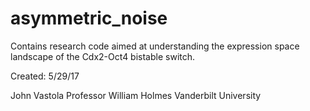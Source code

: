 # asymmetric_noise
Contains research code aimed at understanding the expression space landscape of the Cdx2-Oct4 bistable switch.

Created: 5/29/17

John Vastola
Professor William Holmes
Vanderbilt University
